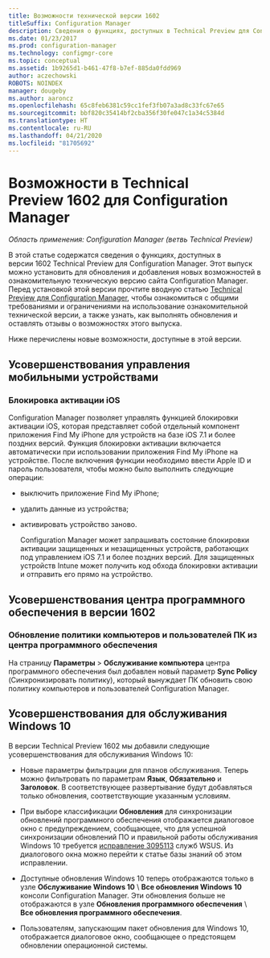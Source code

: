 ```yaml
---
title: Возможности технической версии 1602
titleSuffix: Configuration Manager
description: Сведения о функциях, доступных в Technical Preview для Configuration Manager, версия 1602.
ms.date: 01/23/2017
ms.prod: configuration-manager
ms.technology: configmgr-core
ms.topic: conceptual
ms.assetid: 1b9265d1-b461-47f8-b7ef-885da0fdd969
author: aczechowski
ROBOTS: NOINDEX
manager: dougeby
ms.author: aaroncz
ms.openlocfilehash: 65c8feb6381c59cc1fef3fb07a3ad8c33fc67e65
ms.sourcegitcommit: bbf820c35414bf2cba356f30fe047c1a34c5384d
ms.translationtype: HT
ms.contentlocale: ru-RU
ms.lasthandoff: 04/21/2020
ms.locfileid: "81705692"
---
```

# <a name="capabilities-in-technical-preview-1602-for-configuration-manager"></a>Возможности в Technical Preview 1602 для Configuration Manager

*Область применения: Configuration Manager (ветвь Technical Preview)*

В этой статье содержатся сведения о функциях, доступных в версии 1602 Technical Preview для Configuration Manager. Этот выпуск можно установить для обновления и добавления новых возможностей в ознакомительную техническую версию сайта Configuration Manager. Перед установкой этой версии прочтите вводную статью [Technical Preview для Configuration Manager](../../core/get-started/technical-preview.md), чтобы ознакомиться с общими требованиями и ограничениями на использование ознакомительной технической версии, а также узнать, как выполнять обновления и оставлять отзывы о возможностях этого выпуска.  

 Ниже перечислены новые возможности, доступные в этой версии.  

##  <a name="improvements-to-mobile-device-management"></a><a name="BKMK_MDM"></a> Усовершенствования управления мобильными устройствами  

### <a name="ios-activation-lock"></a>Блокировка активации iOS  
 Configuration Manager позволяет управлять функцией блокировки активации iOS, которая представляет собой отдельный компонент приложения Find My iPhone для устройств на базе iOS 7.1 и более поздних версий. Функция блокировки активации включается автоматически при использовании приложения Find My iPhone на устройстве. После включения функции необходимо ввести Apple ID и пароль пользователя, чтобы можно было выполнить следующие операции:  

- выключить приложение Find My iPhone;  

- удалить данные из устройства;  

- активировать устройство заново.  

  Configuration Manager может запрашивать состояние блокировки активации защищенных и незащищенных устройств, работающих под управлением iOS 7.1 и более поздних версий. Для защищенных устройств Intune может получить код обхода блокировки активации и отправить его прямо на устройство.  

##  <a name="improvements-to-software-center-in-version-1602"></a><a name="BKMK_SC1601"></a> Усовершенствования центра программного обеспечения в версии 1602  

### <a name="refresh-pc-machine-and-user-policy-from-software-center"></a>Обновление политики компьютеров и пользователей ПК из центра программного обеспечения  
 На страницу **Параметры** > **Обслуживание компьютера** центра программного обеспечения был добавлен новый параметр **Sync Policy** (Синхронизировать политику), который вынуждает ПК обновить свою политику компьютеров и пользователей Configuration Manager.  

##  <a name="improvements-to-windows-10-servicing"></a><a name="BKMK_Win10Servicing"></a> Усовершенствования для обслуживания Windows 10  
 В версии Technical Preview 1602 мы добавили следующие усовершенствования для обслуживания Windows 10:  

-   Новые параметры фильтрации для планов обслуживания.  Теперь можно фильтровать по параметрам **Язык**, **Обязательно** и **Заголовок**. В соответствующее развертывание будут добавляться только обновления, соответствующие указанным условиям.  

-   При выборе классификации **Обновления** для синхронизации обновлений программного обеспечения отображается диалоговое окно с предупреждением, сообщающее, что для успешной синхронизации обновлений ПО и правильной работы обслуживания Windows 10 требуется [исправление 3095113](https://support.microsoft.com/kb/3095113) служб WSUS.  Из диалогового окна можно перейти к статье базы знаний об этом исправлении.  

-   Доступные обновления Windows 10 теперь отображаются только в узле **Обслуживание Windows 10** \ **Все обновления Windows 10** консоли Configuration Manager. Эти обновления больше не отображаются в узле **Обновления программного обеспечения** \ **Все обновления программного обеспечения**.  

-   Пользователям, запускающим пакет обновления для Windows 10, отображается диалоговое окно, сообщающее о предстоящем обновлении операционной системы.  

